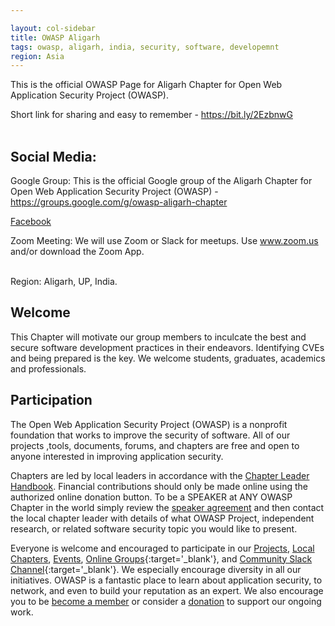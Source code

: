 ```yaml
---

layout: col-sidebar
title: OWASP Aligarh
tags: owasp, aligarh, india, security, software, developemnt
region: Asia
---
```



This is the official OWASP Page for Aligarh Chapter for Open Web Application Security Project (OWASP). <br/>

Short link for sharing and easy to remember - https://bit.ly/2EzbnwG <br/><br/>

## Social Media: <br/>
Google Group: This is the official Google group of the Aligarh Chapter for Open Web Application Security Project (OWASP) - https://groups.google.com/g/owasp-aligarh-chapter <br/>

[Facebook](https://www.facebook.com/groups/2795458137222902) <br/>

Zoom Meeting: We will use Zoom or Slack for meetups. Use www.zoom.us and/or download the Zoom App. <br/><br/>

Region: Aligarh, UP, India.


## Welcome
This Chapter will motivate our group members to inculcate the best and secure software development practices in their endeavors. Identifying CVEs and being prepared is the key. We welcome students, graduates, academics and professionals.


## Participation
The Open Web Application Security Project (OWASP) is a nonprofit foundation that works to improve the security of software. All of our projects ,tools, documents, forums, and chapters are free and open to anyone interested in improving application security. 

Chapters are led by local leaders in accordance with the [Chapter Leader Handbook](/www-policy/rules-of-procedure/chapter-handbook). Financial contributions should only be made online using the authorized online donation button. To be a SPEAKER at ANY OWASP Chapter in the world simply review the [speaker agreement](/www-policy/speaker-agreement) and then contact the local chapter leader with details of what OWASP Project, independent research, or related software security topic you would like to present.

Everyone is welcome and encouraged to participate in our [Projects](/projects), [Local Chapters](/chapters), [Events](/events), [Online Groups](https://groups.google.com/a/owasp.com/){:target='_blank'}, and [Community Slack Channel](https://owasp.slack.com/){:target='_blank'}. We especially encourage diversity in all our initiatives. OWASP is a fantastic place to learn about application security, to network, and even to build your reputation as an expert. We also encourage you to be [become a member](/membership) or consider a [donation](/donate) to support our ongoing work.
